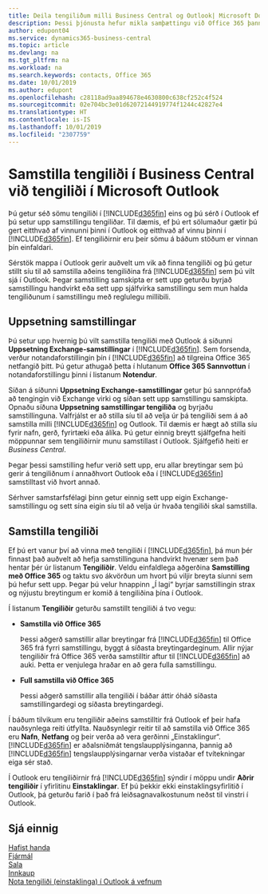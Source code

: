 ```yaml
---
title: Deila tengiliðum milli Business Central og Outlook| Microsoft Docs
description: Þessi þjónusta hefur mikla samþættingu við Office 365 þannig að þú getur deilt tengiliðum milli Outlook og Business Central.
author: edupont04
ms.service: dynamics365-business-central
ms.topic: article
ms.devlang: na
ms.tgt_pltfrm: na
ms.workload: na
ms.search.keywords: contacts, Office 365
ms.date: 10/01/2019
ms.author: edupont
ms.openlocfilehash: c28118ad9aa894678e4630800c638cf252c4f524
ms.sourcegitcommit: 02e704bc3e01d62072144919774f1244c42827e4
ms.translationtype: HT
ms.contentlocale: is-IS
ms.lasthandoff: 10/01/2019
ms.locfileid: "2307759"
---
```

# <a name="synchronize-contacts-in-business-central-with-contacts-in-microsoft-outlook"></a>Samstilla tengiliði í Business Central við tengiliði í Microsoft Outlook
Þú getur séð sömu tengiliði í [!INCLUDE[d365fin](includes/d365fin_md.md)] eins og þú sérð í Outlook ef þú setur upp samstillingu tengiliðar. Til dæmis, ef þú ert sölumaður gætir þú gert eitthvað af vinnunni þinni í Outlook og eitthvað af vinnu þinni í [!INCLUDE[d365fin](includes/d365fin_md.md)]. Ef tengiliðirnir eru þeir sömu á báðum stöðum er vinnan þín einfaldari.  

Sérstök mappa í Outlook gerir auðvelt um vik að finna tengiliði og þú getur stillt síu til að samstilla aðeins tengiliðina frá [!INCLUDE[d365fin](includes/d365fin_md.md)] sem þú vilt sjá í Outlook. Þegar samstilling samskipta er sett upp geturðu byrjað samstillingu handvirkt eða sett upp sjálfvirka samstillingu sem mun halda tengiliðunum í samstillingu með reglulegu millibili.  

## <a name="set-up-synchronization"></a>Uppsetning samstillingar
Þú setur upp hvernig þú vilt samstilla tengiliði með Outlook á síðunni **Uppsetning Exchange-samstillingar** í [!INCLUDE[d365fin](includes/d365fin_md.md)]. Sem forsenda, verður notandaforstillingin þín í [!INCLUDE[d365fin](includes/d365fin_md.md)] að tilgreina Office 365 netfangið þitt. Þú getur athugað þetta í hlutanum **Office 365 Sannvottun** í notandaforstillingu þinni í listanum **Notendur**.  

Síðan á síðunni **Uppsetning Exchange-samstillingar** getur þú sannprófað að tengingin við Exchange virki og síðan sett upp samstillingu samskipta. Opnaðu síðuna **Uppsetning samstillingar tengiliða** og byrjaðu samstillinguna. Valfrjálst er að stilla síu til að velja úr þá tengiliði sem á að samstilla milli [!INCLUDE[d365fin](includes/d365fin_md.md)] og Outlook. Til dæmis er hægt að stilla síu fyrir nafn, gerð, fyrirtæki eða álíka. Þú getur einnig breytt sjálfgefna heiti möppunnar sem tengiliðirnir munu samstillast í Outlook. Sjálfgefið heiti er *Business Central*.  

Þegar þessi samstilling hefur verið sett upp, eru allar breytingar sem þú gerir á tengiliðnum í annaðhvort Outlook eða í [!INCLUDE[d365fin](includes/d365fin_md.md)] samstilltast við hvort annað.  

Sérhver samstarfsfélagi þinn getur einnig sett upp eigin Exchange-samstillingu og sett sína eigin síu til að velja úr hvaða tengiliði skal samstilla.  

## <a name="synchronize-contacts"></a>Samstilla tengiliði
Ef þú ert vanur því að vinna með tengiliði í [!INCLUDE[d365fin](includes/d365fin_md.md)], þá mun þér finnast það auðvelt að hefja samstillinguna handvirkt hvenær sem það hentar þér úr listanum **Tengiliðir**. Veldu einfaldlega aðgerðina **Samstilling með Office 365** og taktu svo ákvörðun um hvort þú viljir breyta síunni sem þú hefur sett upp. Þegar þú velur hnappinn „Í lagi“ byrjar samstillingin strax og nýjustu breytingum er komið á tengiliðina þína í Outlook.  

Í listanum **Tengiliðir** geturðu samstillt tengiliði á tvo vegu:

* **Samstilla við Office 365**

  Þessi aðgerð samstillir allar breytingar frá [!INCLUDE[d365fin](includes/d365fin_md.md)] til Office 365 frá fyrri samstillingu, byggt á síðasta breytingardeginum. Allir nýjar tengiliðir frá Office 365 verða samstilltir aftur til [!INCLUDE[d365fin](includes/d365fin_md.md)] að auki. Þetta er venjulega hraðar en að gera fulla samstillingu.  

* **Full samstilla við Office 365**

  Þessi aðgerð samstillir alla tengiliði í báðar áttir óháð síðasta samstillingardegi og síðasta breytingardegi.  

Í báðum tilvikum eru tengiliðir aðeins samstilltir frá Outlook ef þeir hafa nauðsynlega reiti útfyllta. Nauðsynlegir reitir til að samstilla við Office 365 eru **Nafn**, **Netfang** og þeir verða að vera gerðinni „Einstaklingur“. [!INCLUDE[d365fin](includes/d365fin_md.md)] er aðalsniðmát tengslaupplýsinganna, þannig að [!INCLUDE[d365fin](includes/d365fin_md.md)] tengslaupplýsingarnar verða vistaðar ef tvítekningar eiga sér stað.  

Í Outlook eru tengiliðirnir frá [!INCLUDE[d365fin](includes/d365fin_md.md)] sýndir í möppu undir **Aðrir tengiliðir** í yfirlitinu **Einstaklingar**. Ef þú þekkir ekki einstaklingsyfirlitið í Outlook, þá geturðu farið í það frá leiðsagnavalkostunum neðst til vinstri í Outlook.  

## <a name="see-also"></a>Sjá einnig
[Hafist handa](product-get-started.md)  
[Fjármál](finance.md)  
[Sala](sales-manage-sales.md)  
[Innkaup](purchasing-manage-purchasing.md)  
[Nota tengiliði (einstaklinga) í Outlook á vefnum](https://support.office.com/en-us/article/Using-contacts-People-in-Outlook-on-the-web-1e3438c7-26b2-420c-87de-3cea9d31b5cb?appver=OWB150)  
